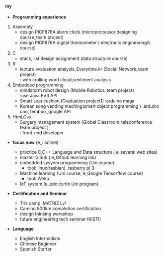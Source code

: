 #### my 
  
- **Programming experience**
1. Assembly
   - design PICF876A alarm clock (microprocessor designing course_team project)
   - design PICF876A digital thermometer ( electronic engineeringA course)
2. C
   - stack, list design assignment  (data structure course)
3. R
   - lecture evaluation analysis_Everytime.kr (Social Network_team project) </br>
   : web crolling,word cloud,sentiment analysis
4. Embedded programming 
   - mindstorm robot design (Mobile Robotics_team project)</br>
  :use Java EV3 API 
   - Smart seat cushion (Graduation project1)
   :arduino maga
   - Korean song vending maching(smart object programming )
   :arduino uno, temboo ,google API
5. Html,Css
   - Surgery management system  (Global Classroom_teleconference team project ) </br>
  : front-end developer
  
- **focus now** (e_: online)
   - practice C,C++ Language and Data structure ( e_several web sites)
   - master Gihub ( e_Github learning lab)
   - embedded sysyem programming (Uni course)</br>
     - tool: linux(rasbian), rasberry pi 3
   - Machine learning (Uni course, e_Google Tensorflow course)
     - tool: Weka
   - IoT system (e_edx curtin Uni program)
  
- **Certification and Seminar**
  - Triz camp: MATRIZ Lv1
  - Camino 800km completion certification
  - design thinking workshop
  - future engineering tech seminar (KISTI)
  
- **Language**
  - English Intermidiate
  - Chinese Beginner
  - Spanish Starter
